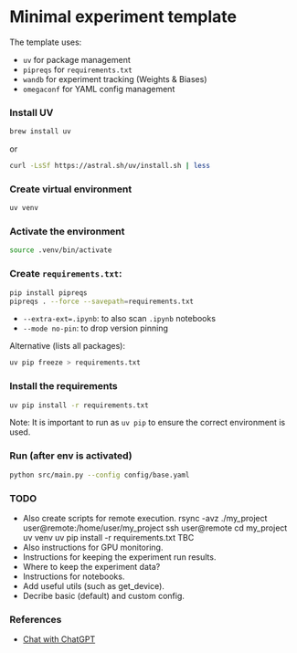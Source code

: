# Minimal experiment template

The template uses:
- `uv` for package management
- `pipreqs` for `requirements.txt`
- `wandb` for experiment tracking (Weights & Biases)
- `omegaconf` for YAML config management

### Install UV
```bash
brew install uv
```
or
```bash
curl -LsSf https://astral.sh/uv/install.sh | less
```

### Create virtual environment
```bash
uv venv
```

### Activate the environment
```bash
source .venv/bin/activate
```

### Create `requirements.txt`:
```bash
pip install pipreqs
pipreqs . --force --savepath=requirements.txt
```
- `--extra-ext=.ipynb`: to also scan `.ipynb` notebooks
- `--mode no-pin`: to drop version pinning

Alternative (lists all packages):
```bash
uv pip freeze > requirements.txt
```

### Install the requirements
```bash
uv pip install -r requirements.txt
```

Note: It is important to run as `uv pip` to ensure the correct environment is used.

### Run (after env is activated)
```bash
python src/main.py --config config/base.yaml
```

### TODO
- Also create scripts for remote execution.
  rsync -avz ./my_project user@remote:/home/user/my_project
  ssh user@remote
  cd my_project
  uv venv
  uv pip install -r requirements.txt
  TBC
- Also instructions for GPU monitoring.
- Instructions for keeping the experiment run results.
- Where to keep the experiment data?
- Instructions for notebooks.
- Add useful utils (such as get_device).
- Decribe basic (default) and custom config.

### References
- [Chat with ChatGPT](https://chatgpt.com/share/68515cef-c980-8002-9b31-e3bbbcde1ea5)

